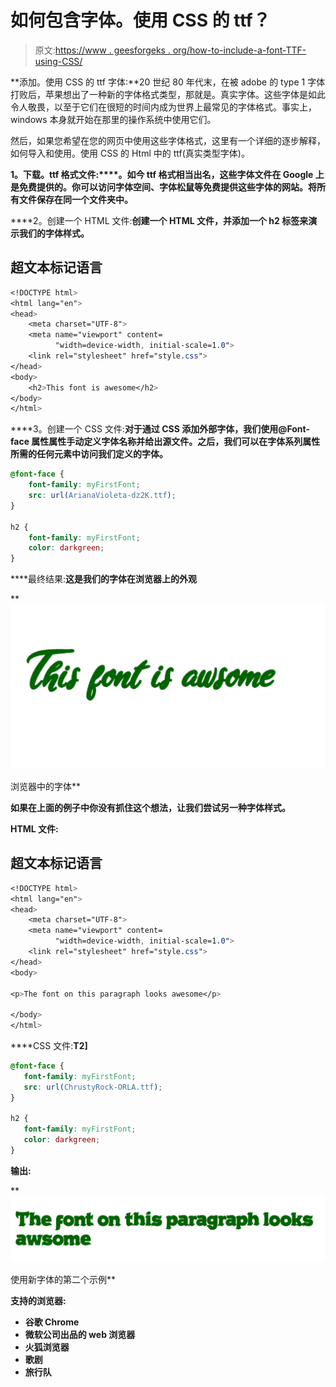 # 如何包含字体。使用 CSS 的 ttf？

> 原文:[https://www . geesforgeks . org/how-to-include-a-font-TTF-using-CSS/](https://www.geeksforgeeks.org/how-to-include-a-font-ttf-using-css/)

**添加。使用 CSS 的 ttf 字体:**20 世纪 80 年代末，在被 adobe 的 type 1 字体打败后，苹果想出了一种新的字体格式类型，那就是。真实字体。这些字体是如此令人敬畏，以至于它们在很短的时间内成为世界上最常见的字体格式。事实上，windows 本身就开始在那里的操作系统中使用它们。

然后，如果您希望在您的网页中使用这些字体格式，这里有一个详细的逐步解释，如何导入和使用。使用 CSS 的 Html 中的 ttf(真实类型字体)。

**1。下载。ttf 格式文件:****。如今 ttf 格式相当出名，这些字体文件在 Google 上是免费提供的。你可以访问字体空间、字体松鼠等免费提供这些字体的网站。将所有文件保存在同一个文件夹中。**

****2。创建一个 HTML 文件:**创建一个 HTML 文件，并添加一个 h2 标签来演示我们的字体样式。**

## **超文本标记语言**

```css
<!DOCTYPE html>
<html lang="en">
<head>
    <meta charset="UTF-8">
    <meta name="viewport" content=
          "width=device-width, initial-scale=1.0">
    <link rel="stylesheet" href="style.css">
</head>
<body>
    <h2>This font is awesome</h2>
</body>
</html>
```

****3。创建一个 CSS 文件:**对于通过 CSS 添加外部字体，我们使用@Font-face 属性属性手动定义字体名称并给出源文件。之后，我们可以在字体系列属性所需的任何元素中访问我们定义的字体。** 

```css
@font-face {
    font-family: myFirstFont;
    src: url(ArianaVioleta-dz2K.ttf);
}

h2 {
    font-family: myFirstFont;
    color: darkgreen;
}
```

****最终结果:**这是我们的字体在浏览器上的外观**

**![](img/814200d9181f8cf58a259336e5db34a3.png)

浏览器中的字体** 

**如果在上面的例子中你没有抓住这个想法，让我们尝试另一种字体样式。**

****HTML 文件:****

## **超文本标记语言**

```css
<!DOCTYPE html>
<html lang="en">
<head>
    <meta charset="UTF-8">
    <meta name="viewport" content=
          "width=device-width, initial-scale=1.0">
    <link rel="stylesheet" href="style.css">
</head>
<body>

<p>The font on this paragraph looks awesome</p>

</body>
</html>
```

****CSS 文件:**T2]**

```css
@font-face {
   font-family: myFirstFont;
   src: url(ChrustyRock-ORLA.ttf);
}

h2 {
   font-family: myFirstFont;
   color: darkgreen;
}
```

****输出:****

**![](img/c41c5a33b85ea42153419bcfb0d50150.png)

使用新字体的第二个示例** 

****支持的浏览器:****

*   **谷歌 Chrome**
*   **微软公司出品的 web 浏览器**
*   **火狐浏览器**
*   **歌剧**
*   **旅行队**